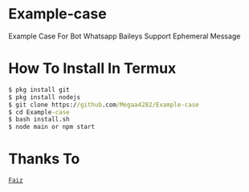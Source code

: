 # Example-case
Example Case For Bot Whatsapp Baileys
Support Ephemeral Message

# How To Install In Termux
```cmd
$ pkg install git
$ pkg install nodejs
$ git clone https://github.com/Megaa4282/Example-case
$ cd Example-case
$ bash install.sh
$ node main or npm start
```
# Thanks To 
[`Faiz`](https://github.com/FaizBastomi)
